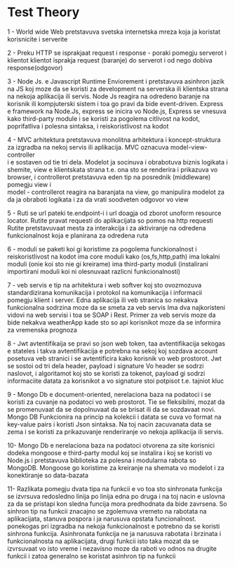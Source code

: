 # Test Theory 

1 - World wide Web pretstavuva svetska internetska mreza koja ja koristat 
    korisnicite i serverite 

2 - Preku HTTP se isprakjaat request i response - poraki pomegju serverot i klientot
    klientot isprakja request (baranje) do serverot i od nego dobiva response(odgovor)

3 - Node Js. e Javascript Runtime Enviorement i pretstavuva asinhron jazik na JS 
    koj moze da se koristi za development na serverska ili klientska strana na nekoja 
    aplikacija ili servis. Node Js reagira na odredeno baranje na korisnik ili kompjuterski sistem 
    i toa go pravi da bide event-driven.
    Express e framework na Node.Js, express se inicira vo Node.js, Express se vnesuva kako third-party module
    i se koristi za pogolema citlivost na kodot, poprifatliva i polesna sintaksa, i reiskoristlivost na kodot

4 - MVC arhitektura pretstavuva monolitna arhitektura i koncept-struktura
    za izgradba na nekoj servis ili aplikacija. MVC oznacuva model-view-controller	
    i e sostaven od tie tri dela. Modelot ja socinuva i obrabotuva biznis logikata i shemite, 
    view e klientskata strana t.e. ona sto se renderira i prikazuva vo browser,
    i controllerot pretstavuva eden tip na posrednik (middleware) pomegju view i   
    model - controllerot reagira na baranjata na view, go manipulira modelot za da 
    ja obraboti logikata i za da vrati soodveten odgovor vo view

5 - Ruti se url pateki te.endpoint-i i url doagja od zborot unoform resource locator. Rutite 
    pravat requesti do aplikacijata so pomos na http requesti
    Rutite pretstavuvaat mesta za interakcija i za aktiviranje na odredena funkcionalnost
    koja e planirana za odredena ruta

6 - moduli se paketi koi gi koristime za pogolema funckionalnost i reiskoristlivost na kodot 
    ima core moduli kako (os,fs,http,path) ima lokalni moduli (onie koi sto nie gi kreirame) 
    ima third-party moduli (instalirani importirani moduli koi ni olesnuvaat razlicni funkcionalnosti) 

7 - veb servis e tip na arhitektura i web softver koj sto ovozmozuva standardizirana komunikacija i protokol na 
    komunikacija i informacii pomegju klient i server. Edna aplikacija ili veb stranica so nekakva funkcionalna sodrzina moze da se smeta za veb servis
    Ima dva najkoristeni vidovi na web servisi i toa se SOAP i Rest. Primer za veb servis moze da bide nekakva weatherApp
    kade sto so api korisnikot moze da se informira za vremenska prognoza 
    
8 - Jwt avtentifikaija se pravi so json web token, taa avtentifikacija sekogas e stateles i takva avtentifikacija 
    e potrebna na sekoj koj sozdava account posetuva veb stranici i se avtentificira kako korisnik vo web prostorot.
    Jwt se sostoi od tri dela header, payload i signature 
    Vo header se sodrzi naslovot, i algoritamot koj sto se koristi za tokenot, payload gi sodrzi informaciite datata za korisnikot
    a vo signature stoi potpisot t.e. tajniot kluc    

9 - Mongo Db e document-oriented, nerelaciona baza na podatoci i se koristi za cuvanje na podatoci vo web prostorot. 
    Tie se fleksibilni, mozat da se promenuvaat da se dopolnuvaat da se brisat ili da se sozdavaat novi. Mongo DB 
    Funkcionira na princip na kolekcii i datata se cuva vo format na key-value pairs i koristi Json sintaksa.
    Na toj nacin zacuvanata data se zema i se koristi za prikazuvanje renderiranje vo nekoja aplikacija ili servis.  

10- Mongo Db e nerelaciona baza na podatoci otvorena za site korisnici dodeka mongoose e third-party modul koj se instalira i koj se koristi vo Node.js
    i pretstavuva biblioteka za polesna i modularna rabota so MongoDB. Mongoose go koristime za kreiranje na shemata vo modelot i za konektiranje so data-bazata
    
11- Razlikata pomegju dvata tipa na funkcii e vo toa sto sinhronata funkcija se izvrsuva redosledno linija po linija edna po druga 
    i na toj nacin e uslovna za da se pristapi kon sledna funcija mora predhodnata da bide zavrsena. So sinhron tip na funkcii znacajno se zgolemuva vremeto 
    na rabotata na aplikacijata, stanuva pospora i ja narusuva opstata funcionalnost. ponekogas pri izgradba na nekoja funkcionalnost e potrebno da se koristi 
    sinhrona funkcija. Asinhronata funkcija ne ja narusuva rabotata i brzinata i funkcionalnosta na aplikacijata, drugi funkcii isto taka mozat da se izvrsuvaat 
    vo isto vreme i nezavisno moze da raboti vo odnos na drugite funkcii i zatoa generalno se koristat asinhron tip na funkcii  


